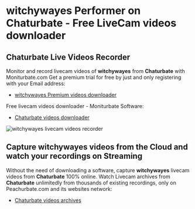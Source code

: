 # witchywayes Performer on Chaturbate - Free LiveCam videos downloader

## Chaturbate Live Videos Recorder

Monitor and record livecam videos of **witchywayes** from **Chaturbate** with Moniturbate.com
Get a premium trial for free by just and only registering with your Email address:
* [witchywayes Premium videos downloader](https://moniturbate.com/request-demo-licence-key.html)

Free livecam videos downloader - Moniturbate Software:
* [Chaturbate videos downloader](https://moniturbate.com/moniturbate-download-software.html)

![witchywayes livecam videos recorder](https://peachurnet.com/templates/moniturbate-software.png)


## Capture witchywayes videos from the Cloud and watch your recordings on Streaming

Without the need of downloading a software, capture **witchywayes** livecam videos from **Chaturbate** 100% online.
Watch Livecam archives from **Chaturbate** unlimitedly from thousands of existing recordings, only on Peachurbate.com and its websites network:
* [Chaturbate videos archives](https://peachurnet.com/)
